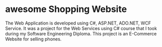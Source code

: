 # awesome Shopping Website 
The Web Application is developed using C#, ASP.NET, ADO.NET, WCF Service. It was a project for the Web Services using C# course that I took during my Software Engineering Diploma. This project is an E-Commerce Website for selling phones.
